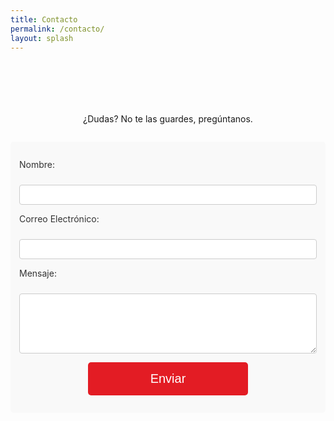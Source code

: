 ```yaml
---
title: Contacto
permalink: /contacto/
layout: splash
---
```


<style>
img {
  float: right;
  margin-left: 10px;
  margin-bottom: 10px;
  margin-top: 10px;
}
form {
  max-width: 600px;
  margin: 2em auto;
  padding: 1em;
  background: #f9f9f9;
  border-radius: 5px;
}
form p {
  margin-bottom: 1em;
}
label {
  margin-bottom: .5em;
  color: #333333;
  display: block;
}
input, textarea {
  border: 1px solid #CCCCCC;
  padding: .5em;
  font-size: 1em;
  width: 100%;
  box-sizing: border-box;
  border-radius: 4px;
}
button {
  background-color: #e31c24;
  color: white;
  border: none;
  padding: 15px 100px;
  text-align: center;
  text-decoration: none;
  display: inline-block;
  font-size: 20px;
  border-radius: 5px;
  cursor: pointer;
}
button:hover {
  background-color: #9b1b20;
}
</style>

<div style="text-align:center; margin-top:7em">
  ¿Dudas? No te las guardes, pregúntanos.
</div>

<form name="contact" action="/_pages/success.html" method="POST" data-netlify="true">
  <input type="hidden" name="subject" id="subject" value="Mensaje de (nombre)" />
  
  <p>
    <label for="name">Nombre:</label><br />
    <input type="text" id="name" name="name" required />
  </p>
  
  <p>
    <label for="email">Correo Electrónico:</label><br />
    <input type="email" id="email" name="email" required />
  </p>
  
  <p>
    <label for="message">Mensaje:</label><br />
    <textarea id="message" name="message" rows="5" required></textarea>
  </p>
  
  <p style="text-align: center;">
    <button type="submit">Enviar</button>
  </p>
</form>

<script>
  document.querySelector('form').addEventListener('submit', function(event) {
    var name = document.getElementById('name').value;
    var subjectField = document.getElementById('subject');
    subjectField.value = `Mensaje de ${name}`;
  });
</script>
